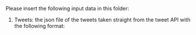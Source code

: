 Please insert the following input data in this folder:

1. Tweets: the json file of the tweets taken straight from the tweet API with the following format:
